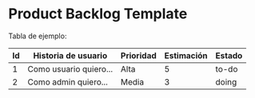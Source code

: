 # Product Backlog Template

Tabla de ejemplo:

|Id|Historia de usuario|Prioridad|Estimación|Estado|
|-|-|-|-|-|
|1|Como usuario quiero...|Alta|5|to-do|
|2|Como admin quiero...|Media|3|doing|


